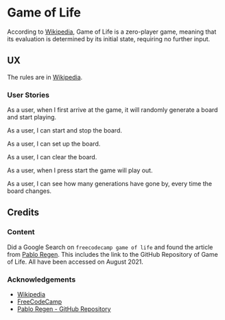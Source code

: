 # Game of Life

According to [Wikipedia](https://en.wikipedia.org/wiki/Conway%27s_Game_of_Life), Game of Life is a zero-player game, meaning that its
evaluation is determined by its initial state, requiring no further input.

## UX

The rules are in [Wikipedia](https://en.wikipedia.org/wiki/Conway%27s_Game_of_Life).

### User Stories

As a user, when I first arrive at the game, it will randomly generate a board and start playing.

As a user, I can start and stop the board.

As a user, I can set up the board.

As a user, I can clear the board.

As a user, when I press start the game will play out.

As a user, I can see how many generations have gone by, every time the board changes.


## Credits

### Content

Did a Google Search on `freecodecamp game of life` and found the article from [Pablo Regen](https://www.freecodecamp.org/news/coding-the-game-of-life-with-react-7de2385b7356/).  This includes the link to the GitHub Repository of Game of Life. All have been
accessed on August 2021.

### Acknowledgements

- [Wikipedia](https://en.wikipedia.org/wiki/Conway%27s_Game_of_Life)
- [FreeCodeCamp](https://www.freecodecamp.org)
- [Pablo Regen - GitHub Repository](https://github.com/PabloRegen/game-of-life)